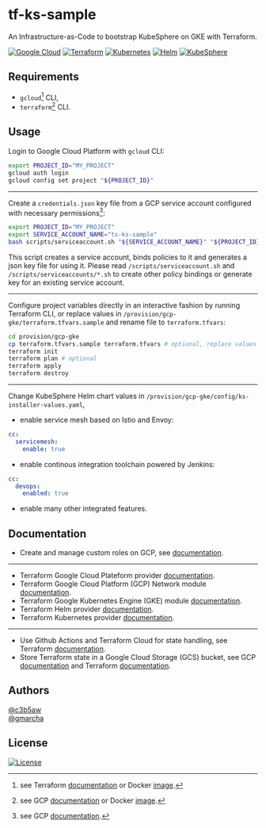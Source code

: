 # tf-ks-sample

An Infrastructure-as-Code to bootstrap KubeSphere on GKE with Terraform.

[![Google Cloud](https://img.shields.io/badge/GCP-%234285F4.svg?style=for-the-badge&logo=google-cloud&logoColor=white)](https://cloud.google.com/docs?hl=fr)
[![Terraform](https://img.shields.io/badge/terraform-%235835CC.svg?style=for-the-badge&logo=terraform&logoColor=white)](https://developer.hashicorp.com/terraform)
[![Kubernetes](https://img.shields.io/badge/kubernetes-%23326ce5.svg?style=for-the-badge&logo=kubernetes&logoColor=white)](https://kubernetes.io/docs/home/)
[![Helm](https://img.shields.io/badge/helm-%23267a9e.svg?style=for-the-badge&logo=helm&logoColor=white)](https://helm.sh/docs/)
[![KubeSphere](https://img.shields.io/badge/kubesphere-%2351b484.svg?style=for-the-badge&logo=kubernetes&logoColor=white)](https://www.kubesphere.io/docs/v3.3/)

## Requirements

- `gcloud`[^1] CLI,
- `terraform`[^2] CLI.

## Usage

Login to Google Cloud Platform with `gcloud` CLI:

```bash
export PROJECT_ID="MY_PROJECT"
gcloud auth login
gcloud config set project "${PROJECT_ID}"
```

---

Create a `credentials.json` key file from a GCP service account configured with necessary permissions[^3]:

```bash
export PROJECT_ID="MY_PROJECT"
export SERVICE_ACCOUNT_NAME="ts-ks-sample"
bash scripts/serviceaccount.sh "${SERVICE_ACCOUNT_NAME}" "${PROJECT_ID}"
```

This script creates a service account, binds policies to it and generates a json key file for using it. Please read `/scripts/serviceaccount.sh` and `/scripts/serviceaccounts/*.sh` to create other policy bindings or generate key for an existing service account.

---

Configure project variables directly in an interactive fashion by running Terraform CLI,
or replace values in `/provision/gcp-gke/terraform.tfvars.sample` and rename file to `terraform.tfvars`:

```bash
cd provision/gcp-gke
cp terraform.tfvars.sample terraform.tfvars # optional, replace values
terraform init
terraform plan # optional
terraform apply
terraform destroy
```

---

Change KubeSphere Helm chart values in `/provision/gcp-gke/config/ks-installer-values.yaml`,
- enable service mesh based on Istio and Envoy:
```yaml
cc:
  servicemesh:
    enable: true
```
- enable continous integration toolchain powered by Jenkins:
```yaml
cc:
  devops:
    enabled: true
```
- enable many other integrated features.

## Documentation

- Create and manage custom roles on GCP, see [documentation](https://cloud.google.com/iam/docs/creating-custom-roles).

---

- Terraform Google Cloud Plateform provider [documentation](https://registry.terraform.io/providers/hashicorp/google/latest/docs).
- Terraform Google Cloud Platform (GCP) Network module [documentation](https://registry.terraform.io/modules/terraform-google-modules/network/google/latest).
- Terraform Google Kubernetes Engine (GKE) module [documentation](https://registry.terraform.io/modules/terraform-google-modules/kubernetes-engine/google/latest).
- Terraform Helm provider [documentation](https://registry.terraform.io/providers/hashicorp/helm/latest/docs).
- Terraform Kubernetes provider [documentation](https://registry.terraform.io/providers/hashicorp/kubernetes/latest/docs).

---

- Use Github Actions and Terraform Cloud for state handling, see Terraform [documentation](https://developer.hashicorp.com/terraform/tutorials/automation/github-actions).
- Store Terraform state in a Google Cloud Storage (GCS) bucket, see GCP [documentation](https://cloud.google.com/docs/terraform/resource-management/store-state) and Terraform [documentation](https://developer.hashicorp.com/terraform/language/settings/backends/gcs).

## Authors

[@c3b5aw](https://github.com/c3b5aw)\
[@gmarcha](https://github.com/gmarcha)

## License

[![License](https://img.shields.io/badge/License-Apache_2.0-blue.svg)](https://opensource.org/licenses/Apache-2.0)

[^1]: see Terraform [documentation](https://developer.hashicorp.com/terraform/downloads) or Docker [image](https://hub.docker.com/r/hashicorp/terraform/).
[^2]: see GCP [documentation](https://cloud.google.com/sdk/docs/install) or Docker [image](https://hub.docker.com/r/google/cloud-sdk/).
[^3]: see GCP [documentation](https://cloud.google.com/iam/docs/service-accounts-create).
[^4]: only required to create additional cluster firewall rules.
[^5]: only required to create service account from the module (see module [documentation](https://registry.terraform.io/modules/terraform-google-modules/kubernetes-engine/google/latest#configure-a-service-account)).
